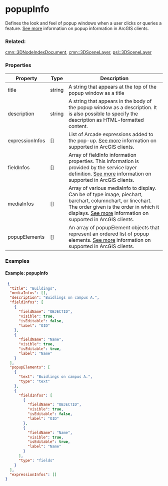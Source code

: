 # popupInfo

Defines the look and feel of popup windows when a user clicks or queries a feature. [See more](https://developers.arcgis.com/web-scene-specification/objects/popupInfo/) information on popup information in ArcGIS clients.

### Related:

[cmn::3DNodeIndexDocument](3DNodeIndexDocument.cmn.md), [cmn::3DSceneLayer](3DSceneLayer.cmn.md), [psl::3DSceneLayer](3DSceneLayer.psl.md)
### Properties

| Property | Type | Description |
| --- | --- | --- |
| title | string | A string that appears at the top of the popup window as a title |
| description | string | A string that appears in the body of the popup window as a description. It is also possible to specify the description as HTML-formatted content. |
| expressionInfos | [] | List of Arcade expressions added to the pop-up. [See more](https://developers.arcgis.com/web-scene-specification/objects/popupExpressionInfo/) information on supported in ArcGIS clients. |
| fieldInfos | [] | Array of fieldInfo information properties. This information is provided by the service layer definition. [See more](https://developers.arcgis.com/web-scene-specification/objects/fieldInfo/) information on supported in ArcGIS clients. |
| mediaInfos | [] | Array of various mediaInfo to display. Can be of type image, piechart, barchart, columnchart, or linechart. The order given is the order in which it displays. [See more](https://developers.arcgis.com/web-scene-specification/objects/mediaInfo/) information on supported in ArcGIS clients. |
| popupElements | [] | An array of popupElement objects that represent an ordered list of popup elements. [See more](https://developers.arcgis.com/web-scene-specification/objects/popupElement/) information on supported in ArcGIS clients. |

### Examples 

#### Example: popupInfo 

```json
 {
  "title": "Buildings",
  "mediaInfos": [],
  "description": "Buidlings on campus A.",
  "fieldInfos": [
    {
      "fieldName": "OBJECTID",
      "visible": true,
      "isEditable": false,
      "label": "OID"
    },
    {
      "fieldName": "Name",
      "visible": true,
      "isEditable": true,
      "label": "Name"
    }
  ],
  "popupElements": [
    {
      "text": "Buidlings on campus A.",
      "type": "text"
    },
    {
      "fieldInfos": [
        {
          "fieldName": "OBJECTID",
          "visible": true,
          "isEditable": false,
          "label": "OID"
        },
        {
          "fieldName": "Name",
          "visible": true,
          "isEditable": true,
          "label": "Name"
        }
      ],
      "type": "fields"
    }
  ],
  "expressionInfos": []
} 
```

